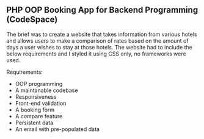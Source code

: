 ## PHP OOP Booking App for Backend Programming (CodeSpace)

The brief was to create a website that takes information from various hotels and allows users to make a comparison of rates based on the amount of days a user wishes to stay at those hotels. The website had to include the below requirements and I styled it using CSS only, no frameworks were used. 

Requirements:
* OOP programming
* A maintanable codebase
* Responsiveness
* Front-end validation
* A booking form
* A compare feature
* Persistent data
* An email with pre-populated data
